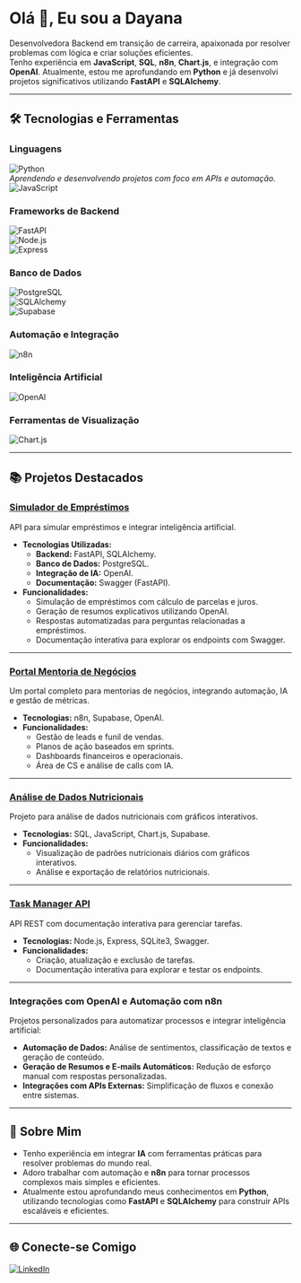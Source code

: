 # Olá 👋, Eu sou a Dayana  

Desenvolvedora Backend em transição de carreira, apaixonada por resolver problemas com lógica e criar soluções eficientes.  
Tenho experiência em **JavaScript**, **SQL**, **n8n**, **Chart.js**, e integração com **OpenAI**. Atualmente, estou me aprofundando em **Python** e já desenvolvi projetos significativos utilizando **FastAPI** e **SQLAlchemy**.

---

## 🛠️ Tecnologias e Ferramentas

### **Linguagens**
![Python](https://img.shields.io/badge/-Python-3776AB?style=for-the-badge&logo=python&logoColor=white)  
*Aprendendo e desenvolvendo projetos com foco em APIs e automação.*  
![JavaScript](https://img.shields.io/badge/-JavaScript-F7DF1E?style=for-the-badge&logo=javascript&logoColor=black)  

### **Frameworks de Backend**
![FastAPI](https://img.shields.io/badge/-FastAPI-009688?style=for-the-badge&logo=fastapi&logoColor=white)  
![Node.js](https://img.shields.io/badge/-Node.js-339933?style=for-the-badge&logo=node.js&logoColor=white)  
![Express](https://img.shields.io/badge/-Express-000000?style=for-the-badge&logo=express&logoColor=white)  

### **Banco de Dados**
![PostgreSQL](https://img.shields.io/badge/-PostgreSQL-336791?style=for-the-badge&logo=postgresql&logoColor=white)  
![SQLAlchemy](https://img.shields.io/badge/-SQLAlchemy-DB4455?style=for-the-badge&logo=sqlalchemy&logoColor=white)  
![Supabase](https://img.shields.io/badge/-Supabase-3ECF8E?style=for-the-badge&logo=supabase&logoColor=white)  

### **Automação e Integração**
![n8n](https://img.shields.io/badge/-n8n-2596be?style=for-the-badge&logo=n8n&logoColor=white)  

### **Inteligência Artificial**
![OpenAI](https://img.shields.io/badge/-OpenAI-412991?style=for-the-badge&logo=openai&logoColor=white)  

### **Ferramentas de Visualização**
![Chart.js](https://img.shields.io/badge/-Chart.js-FF6384?style=for-the-badge&logo=chartdotjs&logoColor=white)  

---

## 📚 Projetos Destacados

### [Simulador de Empréstimos](https://github.com/dayana-de-paula/simulador_credito)  
API para simular empréstimos e integrar inteligência artificial.  
- **Tecnologias Utilizadas:**  
  - **Backend:** FastAPI, SQLAlchemy.  
  - **Banco de Dados:** PostgreSQL.  
  - **Integração de IA:** OpenAI.  
  - **Documentação:** Swagger (FastAPI).  
- **Funcionalidades:**  
  - Simulação de empréstimos com cálculo de parcelas e juros.  
  - Geração de resumos explicativos utilizando OpenAI.  
  - Respostas automatizadas para perguntas relacionadas a empréstimos.  
  - Documentação interativa para explorar os endpoints com Swagger.  

---

### [Portal Mentoria de Negócios](https://github.com/dayana-de-paula/portal-mentoria-negocios)  
Um portal completo para mentorias de negócios, integrando automação, IA e gestão de métricas.  
- **Tecnologias:** n8n, Supabase, OpenAI.  
- **Funcionalidades:**  
  - Gestão de leads e funil de vendas.  
  - Planos de ação baseados em sprints.  
  - Dashboards financeiros e operacionais.  
  - Área de CS e análise de calls com IA.  

---

### [Análise de Dados Nutricionais](https://github.com/dayana-de-paula/analise-dados-nutricao)  
Projeto para análise de dados nutricionais com gráficos interativos.  
- **Tecnologias:** SQL, JavaScript, Chart.js, Supabase.  
- **Funcionalidades:**  
  - Visualização de padrões nutricionais diários com gráficos interativos.  
  - Análise e exportação de relatórios nutricionais.  

---

### [Task Manager API](https://github.com/dayana-de-paula/task-manager-api)  
API REST com documentação interativa para gerenciar tarefas.  
- **Tecnologias:** Node.js, Express, SQLite3, Swagger.  
- **Funcionalidades:**  
  - Criação, atualização e exclusão de tarefas.  
  - Documentação interativa para explorar e testar os endpoints.  

---

### **Integrações com OpenAI e Automação com n8n**  
Projetos personalizados para automatizar processos e integrar inteligência artificial:  
- **Automação de Dados:** Análise de sentimentos, classificação de textos e geração de conteúdo.  
- **Geração de Resumos e E-mails Automáticos:** Redução de esforço manual com respostas personalizadas.  
- **Integrações com APIs Externas:** Simplificação de fluxos e conexão entre sistemas.  

---

## 🌟 Sobre Mim

- Tenho experiência em integrar **IA** com ferramentas práticas para resolver problemas do mundo real.  
- Adoro trabalhar com automação e **n8n** para tornar processos complexos mais simples e eficientes.  
- Atualmente estou aprofundando meus conhecimentos em **Python**, utilizando tecnologias como **FastAPI** e **SQLAlchemy** para construir APIs escaláveis e eficientes.  

---

## 🌐 Conecte-se Comigo

[![LinkedIn](https://img.shields.io/badge/-LinkedIn-0077B5?style=for-the-badge&logo=linkedin&logoColor=white)](https://linkedin.com/in/dayana-depaula)  
